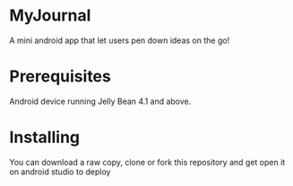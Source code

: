 # MyJournal
A mini android app that let users pen down ideas on the go!
# Prerequisites
Android device running Jelly Bean 4.1 and above.
# Installing
You can download a raw copy, clone or fork this repository and get open it on android studio to deploy
